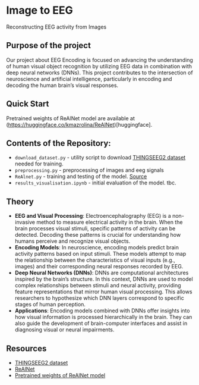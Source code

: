 # Image to EEG
Reconstructing EEG activity from Images

## Purpose of the project
Our project about EEG Encoding is focused on advancing the understanding of human visual object recognition by utilizing EEG data in combination with deep neural networks (DNNs). This project contributes to the intersection of neuroscience and artificial intelligence, particularly in encoding and decoding the human brain’s visual responses.

## Quick Start
Pretrained weights of ReAlNet model are available at (https://huggingface.co/kmazrolina/ReAlNet)[huggingface].

## Contents of the Repository:
- `download_dataset.py` - utility script to download [THINGSEEG2 dataset](https://github.com/gifale95/eeg_encoding) needed for training.
- `preprocessing.py` - preprocessing of images and eeg signals
- `ReAlnet.py` - training and testing of the model. [Source](https://github.com/jglab/ReAlnet)
- `results_visualisation.ipynb` - initial evaluation of the model. tbc. 
  
## Theory
- **EEG and Visual Processing**: Electroencephalography (EEG) is a non-invasive method to measure electrical activity in the brain. When the brain processes visual stimuli, specific patterns of activity can be detected. Decoding these patterns is crucial for understanding how humans perceive and recognize visual objects.
- **Encoding Models**: In neuroscience, encoding models predict brain activity patterns based on input stimuli. These models attempt to map the relationship between the characteristics of visual inputs (e.g., images) and their corresponding neural responses recorded by EEG.
- **Deep Neural Networks (DNNs)**: DNNs are computational architectures inspired by the brain’s structure. In this context, DNNs are used to model complex relationships between stimuli and neural activity, providing feature representations that mirror human visual processing. This allows researchers to hypothesize which DNN layers correspond to specific stages of human perception.
- **Applications**: Encoding models combined with DNNs offer insights into how visual information is processed hierarchically in the brain. They can also guide the development of brain-computer interfaces and assist in diagnosing visual or neural impairments.


## Resources
- [THINGSEEG2 dataset](https://github.com/gifale95/eeg_encoding)
- [ReAlNet](https://github.com/jglab/ReAlnet)
- [Pretrained weights of ReAlNet model](https://huggingface.co/kmazrolina/ReAlNet)
